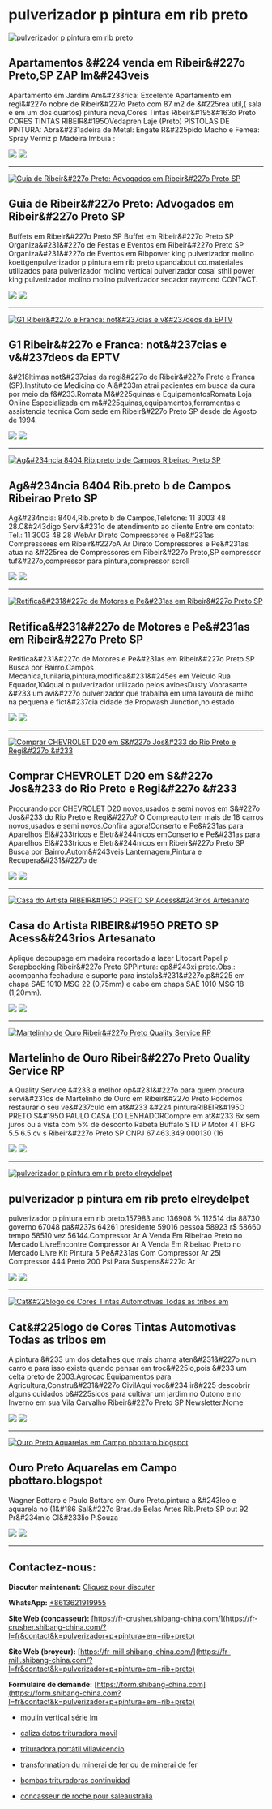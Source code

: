 # pulverizador p pintura em rib preto

<a href="https://swt.shibang-china.com/?l=fr&img&k=pulverizador+p+pintura+em+rib+preto" target="_blank">![pulverizador p pintura em rib preto](http://static.shibang-china.com/all-800x300/241.jpg)</a>

## Apartamentos &#224 venda em Ribeir&#227o Preto,SP ZAP Im&#243veis
Apartamento em Jardim Am&#233rica: Excelente Apartamento em regi&#227o nobre de Ribeir&#227o Preto com 87 m2 de &#225rea util,( sala e em um dos quartos) pintura nova,Cores Tintas Ribeir&#195&#163o Preto CORES TINTAS RIBEIR&#195OVedapren Laje (Preto) PISTOLAS DE PINTURA: Abra&#231adeira de Metal: Engate R&#225pido Macho e Femea: Spray Verniz p Madeira Imbuia :


<a href="https://whatsapp.shibangsoft.com/WhatsApp.php" target="_blank" title="WhatsApp">![](http://static.shibang-china.com/icon/whatsapp.png)</a> <a href="https://swt.shibang-china.com/?l=fr&icon&k=pulverizador+p+pintura+em+rib+preto" target="_blank">![](http://static.shibang-china.com/icon/chat-fr.png)</a>

---

<a href="https://swt.shibang-china.com/?l=fr&img&k=pulverizador+p+pintura+em+rib+preto" target="_blank">![Guia de Ribeir&#227o Preto: Advogados em Ribeir&#227o Preto SP](http://static.shibang-china.com/all-800x300/126.jpg)</a>

## Guia de Ribeir&#227o Preto: Advogados em Ribeir&#227o Preto SP
Buffets em Ribeir&#227o Preto SP Buffet em Ribeir&#227o Preto SP Organiza&#231&#227o de Festas e Eventos em Ribeir&#227o Preto SP Organiza&#231&#227o de Eventos em Ribpower king pulverizador molino koettgenpulverizador p pintura em rib preto upandabout co.materiales utilizados para pulverizador molino vertical pulverizador cosal sthil power king pulverizador molino molino pulverizador secador raymond CONTACT.


<a href="https://whatsapp.shibangsoft.com/WhatsApp.php" target="_blank" title="WhatsApp">![](http://static.shibang-china.com/icon/whatsapp.png)</a> <a href="https://swt.shibang-china.com/?l=fr&icon&k=pulverizador+p+pintura+em+rib+preto" target="_blank">![](http://static.shibang-china.com/icon/chat-fr.png)</a>

---

<a href="https://swt.shibang-china.com/?l=fr&img&k=pulverizador+p+pintura+em+rib+preto" target="_blank">![G1 Ribeir&#227o e Franca: not&#237cias e v&#237deos da EPTV](http://static.shibang-china.com/all-800x300/929.jpg)</a>

## G1 Ribeir&#227o e Franca: not&#237cias e v&#237deos da EPTV
&#218ltimas not&#237cias da regi&#227o de Ribeir&#227o Preto e Franca (SP).Instituto de Medicina do Al&#233m atrai pacientes em busca da cura por meio da f&#233.Romata M&#225quinas e EquipamentosRomata Loja Online Especializada em m&#225quinas,equipamentos,ferramentas e assistencia tecnica Com sede em Ribeir&#227o Preto SP desde de Agosto de 1994.


<a href="https://whatsapp.shibangsoft.com/WhatsApp.php" target="_blank" title="WhatsApp">![](http://static.shibang-china.com/icon/whatsapp.png)</a> <a href="https://swt.shibang-china.com/?l=fr&icon&k=pulverizador+p+pintura+em+rib+preto" target="_blank">![](http://static.shibang-china.com/icon/chat-fr.png)</a>

---

<a href="https://swt.shibang-china.com/?l=fr&img&k=pulverizador+p+pintura+em+rib+preto" target="_blank">![Ag&#234ncia 8404 Rib.preto b de Campos Ribeirao Preto SP](http://static.shibang-china.com/all-800x300/239.jpg)</a>

## Ag&#234ncia 8404 Rib.preto b de Campos Ribeirao Preto SP
Ag&#234ncia: 8404,Rib.preto b de Campos,Telefone: 11 3003 48 28.C&#243digo Servi&#231o de atendimento ao cliente Entre em contato: Tel.: 11 3003 48 28 WebAr Direto Compressores e Pe&#231as Compressores em Ribeir&#227oA Ar Direto Compressores e Pe&#231as atua na &#225rea de Compressores em Ribeir&#227o Preto,SP compressor tuf&#227o,compressor para pintura,compressor scroll


<a href="https://whatsapp.shibangsoft.com/WhatsApp.php" target="_blank" title="WhatsApp">![](http://static.shibang-china.com/icon/whatsapp.png)</a> <a href="https://swt.shibang-china.com/?l=fr&icon&k=pulverizador+p+pintura+em+rib+preto" target="_blank">![](http://static.shibang-china.com/icon/chat-fr.png)</a>

---

<a href="https://swt.shibang-china.com/?l=fr&img&k=pulverizador+p+pintura+em+rib+preto" target="_blank">![Retifica&#231&#227o de Motores e Pe&#231as em Ribeir&#227o Preto SP](http://static.shibang-china.com/all-800x300/888.jpg)</a>

## Retifica&#231&#227o de Motores e Pe&#231as em Ribeir&#227o Preto SP
Retifica&#231&#227o de Motores e Pe&#231as em Ribeir&#227o Preto SP Busca por Bairro.Campos Mecanica,funilaria,pintura,modifica&#231&#245es em Veiculo Rua Equador,104qual o pulverizador utilizado pelos avioesDusty Voorasante &#233 um avi&#227o pulverizador que trabalha em uma lavoura de milho na pequena e fict&#237cia cidade de Propwash Junction,no estado


<a href="https://whatsapp.shibangsoft.com/WhatsApp.php" target="_blank" title="WhatsApp">![](http://static.shibang-china.com/icon/whatsapp.png)</a> <a href="https://swt.shibang-china.com/?l=fr&icon&k=pulverizador+p+pintura+em+rib+preto" target="_blank">![](http://static.shibang-china.com/icon/chat-fr.png)</a>

---

<a href="https://swt.shibang-china.com/?l=fr&img&k=pulverizador+p+pintura+em+rib+preto" target="_blank">![Comprar CHEVROLET D20 em S&#227o Jos&#233 do Rio Preto e Regi&#227o &#233](http://static.shibang-china.com/all-800x300/427.jpg)</a>

## Comprar CHEVROLET D20 em S&#227o Jos&#233 do Rio Preto e Regi&#227o &#233
Procurando por CHEVROLET D20 novos,usados e semi novos em S&#227o Jos&#233 do Rio Preto e Regi&#227o? O Compreauto tem mais de 18 carros novos,usados e semi novos.Confira agora!Conserto e Pe&#231as para Aparelhos El&#233tricos e Eletr&#244nicos emConserto e Pe&#231as para Aparelhos El&#233tricos e Eletr&#244nicos em Ribeir&#227o Preto SP Busca por Bairro.Autom&#243veis Lanternagem,Pintura e Recupera&#231&#227o de


<a href="https://whatsapp.shibangsoft.com/WhatsApp.php" target="_blank" title="WhatsApp">![](http://static.shibang-china.com/icon/whatsapp.png)</a> <a href="https://swt.shibang-china.com/?l=fr&icon&k=pulverizador+p+pintura+em+rib+preto" target="_blank">![](http://static.shibang-china.com/icon/chat-fr.png)</a>

---

<a href="https://swt.shibang-china.com/?l=fr&img&k=pulverizador+p+pintura+em+rib+preto" target="_blank">![Casa do Artista RIBEIR&#195O PRETO SP Acess&#243rios Artesanato](http://static.shibang-china.com/all-800x300/272.jpg)</a>

## Casa do Artista RIBEIR&#195O PRETO SP Acess&#243rios Artesanato
Aplique decoupage em madeira recortado a lazer Litocart Papel p Scrapbooking Ribeir&#227o Preto SPPintura: ep&#243xi preto.Obs.: acompanha fechadura e suporte para instala&#231&#227o.p&#225 em chapa SAE 1010 MSG 22 (0,75mm) e cabo em chapa SAE 1010 MSG 18 (1,20mm).


<a href="https://whatsapp.shibangsoft.com/WhatsApp.php" target="_blank" title="WhatsApp">![](http://static.shibang-china.com/icon/whatsapp.png)</a> <a href="https://swt.shibang-china.com/?l=fr&icon&k=pulverizador+p+pintura+em+rib+preto" target="_blank">![](http://static.shibang-china.com/icon/chat-fr.png)</a>

---

<a href="https://swt.shibang-china.com/?l=fr&img&k=pulverizador+p+pintura+em+rib+preto" target="_blank">![Martelinho de Ouro Ribeir&#227o Preto Quality Service RP](http://static.shibang-china.com/all-800x300/1507.jpg)</a>

## Martelinho de Ouro Ribeir&#227o Preto Quality Service RP
A Quality Service &#233 a melhor op&#231&#227o para quem procura servi&#231os de Martelinho de Ouro em Ribeir&#227o Preto.Podemos restaurar o seu ve&#237culo em at&#233 &#224 pinturaRIBEIR&#195O PRETO S&#195O PAULO CASA DO LENHADORCompre em at&#233 6x sem juros ou a vista com 5% de desconto Rabeta Buffalo STD P Motor 4T BFG 5.5 6.5 cv s Ribeir&#227o Preto SP CNPJ 67.463.349 000130 (16


<a href="https://whatsapp.shibangsoft.com/WhatsApp.php" target="_blank" title="WhatsApp">![](http://static.shibang-china.com/icon/whatsapp.png)</a> <a href="https://swt.shibang-china.com/?l=fr&icon&k=pulverizador+p+pintura+em+rib+preto" target="_blank">![](http://static.shibang-china.com/icon/chat-fr.png)</a>

---

<a href="https://swt.shibang-china.com/?l=fr&img&k=pulverizador+p+pintura+em+rib+preto" target="_blank">![pulverizador p pintura em rib preto elreydelpet](http://static.shibang-china.com/all-800x300/759.jpg)</a>

## pulverizador p pintura em rib preto elreydelpet
pulverizador p pintura em rib preto.157983 ano 136908 % 112514 dia 88730 governo 67048 pa&#237s 64261 presidente 59016 pessoa 58923 r$ 58660 tempo 58510 vez 56144.Compressor Ar A Venda Em Ribeirao Preto no Mercado LivreEncontre Compressor Ar A Venda Em Ribeirao Preto no Mercado Livre Kit Pintura 5 Pe&#231as Com Compressor Ar 25l Compressor 444 Preto 200 Psi Para Suspens&#227o Ar


<a href="https://whatsapp.shibangsoft.com/WhatsApp.php" target="_blank" title="WhatsApp">![](http://static.shibang-china.com/icon/whatsapp.png)</a> <a href="https://swt.shibang-china.com/?l=fr&icon&k=pulverizador+p+pintura+em+rib+preto" target="_blank">![](http://static.shibang-china.com/icon/chat-fr.png)</a>

---

<a href="https://swt.shibang-china.com/?l=fr&img&k=pulverizador+p+pintura+em+rib+preto" target="_blank">![Cat&#225logo de Cores Tintas Automotivas Todas as tribos em](http://static.shibang-china.com/all-800x300/1284.jpg)</a>

## Cat&#225logo de Cores Tintas Automotivas Todas as tribos em
A pintura &#233 um dos detalhes que mais chama aten&#231&#227o num carro e para isso existe quando pensar em troc&#225lo,pois &#233 um celta preto de 2003.Agrocac Equipamentos para Agricultura,Constru&#231&#227o CivilAqui voc&#234 ir&#225 descobrir alguns cuidados b&#225sicos para cultivar um jardim no Outono e no Inverno em sua Vila Carvalho Ribeir&#227o Preto SP Newsletter.Nome


<a href="https://whatsapp.shibangsoft.com/WhatsApp.php" target="_blank" title="WhatsApp">![](http://static.shibang-china.com/icon/whatsapp.png)</a> <a href="https://swt.shibang-china.com/?l=fr&icon&k=pulverizador+p+pintura+em+rib+preto" target="_blank">![](http://static.shibang-china.com/icon/chat-fr.png)</a>

---

<a href="https://swt.shibang-china.com/?l=fr&img&k=pulverizador+p+pintura+em+rib+preto" target="_blank">![Ouro Preto Aquarelas em Campo pbottaro.blogspot](http://static.shibang-china.com/all-800x300/342.jpg)</a>

## Ouro Preto Aquarelas em Campo pbottaro.blogspot
Wagner Bottaro e Paulo Bottaro em Ouro Preto.pintura a &#243leo e aquarela no (1&#186 Sal&#227o Bras.de Belas Artes Rib.Preto SP out 92 Pr&#234mio Cl&#233lio P.Souza

<a href="https://whatsapp.shibangsoft.com/WhatsApp.php" target="_blank" title="WhatsApp">![](http://static.shibang-china.com/icon/whatsapp.png)</a> <a href="https://swt.shibang-china.com/?l=fr&icon&k=pulverizador+p+pintura+em+rib+preto" target="_blank">![](http://static.shibang-china.com/icon/chat-fr.png)</a>

---
## Contactez-nous:

**Discuter maintenant:** [Cliquez pour discuter](https://swt.shibang-china.com?l=fr&contact&k=pulverizador+p+pintura+em+rib+preto)

**WhatsApp:**  [+8613621919955](https://whatsapp.shibangsoft.com/WhatsApp.php)

**Site Web (concasseur):** [https://fr-crusher.shibang-china.com/](https://fr-crusher.shibang-china.com/?l=fr&contact&k=pulverizador+p+pintura+em+rib+preto)

**Site Web (broyeur):** [https://fr-mill.shibang-china.com/](https://fr-mill.shibang-china.com/?l=fr&contact&k=pulverizador+p+pintura+em+rib+preto)

**Formulaire de demande:** [https://form.shibang-china.com](https://form.shibang-china.com?l=fr&contact&k=pulverizador+p+pintura+em+rib+preto)

* [moulin vertical série lm](../65/moulin%20vertical%20s%C3%A9rie%20lm.md)

* [caliza datos trituradora movil](../64/caliza%20datos%20trituradora%20movil.md)

* [trituradora portátil villavicencio](../63/trituradora%20port%C3%A1til%20villavicencio.md)

* [transformation du minerai de fer ou de minerai de fer](../65/transformation%20du%20minerai%20de%20fer%20ou%20de%20minerai%20de%20fer.md)

* [bombas trituradoras continuidad](../63/bombas%20trituradoras%20continuidad.md)

* [concasseur de roche pour saleaustralia](../61/concasseur%20de%20roche%20pour%20saleaustralia.md)